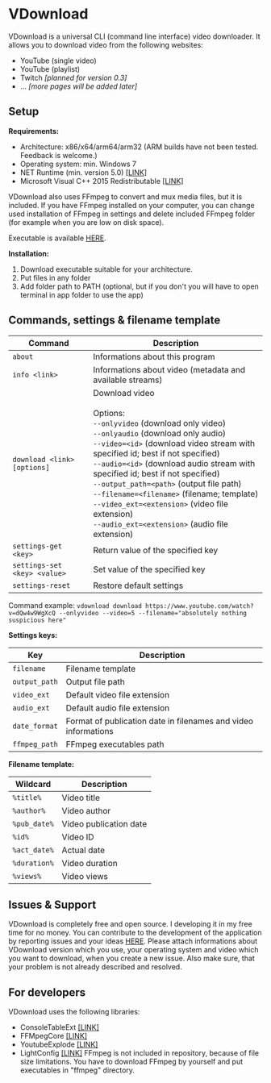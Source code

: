 # VDownload

VDownload is a universal CLI (command line interface) video downloader. It allows you to download video from the following websites:
- YouTube (single video)
- YouTube (playlist)
- Twitch *[planned for version 0.3]*
- ... *[more pages will be added later]*

## Setup

**Requirements:**

- Architecture: x86/x64/arm64/arm32 (ARM builds have not been tested. Feedback is welcome.)
- Operating system: min. Windows 7
- NET Runtime (min. version 5.0) [[LINK]](https://dotnet.microsoft.com/download)
- Microsoft Visual C++ 2015 Redistributable [[LINK]](https://www.microsoft.com/en-US/download/details.aspx?id=48145)
 
VDownload also uses FFmpeg to convert and mux media files, but it is included. If you have FFmpeg installed on your computer, you can change used installation of FFmpeg in settings and delete included FFmpeg folder (for example when you are low on disk space).

Executable is available [HERE](https://github.com/mateuszskoczek/VDownload/releases).


**Installation:**

1. Download executable suitable for your architecture.
2. Put files in any folder
3. Add folder path to PATH (optional, but if you don't you will have to open terminal in app folder to use the app)



## Commands, settings & filename template

| Command                      | Description                                                                                                                                                                                                                                                                                                                                                                                                                                                             |
| ---------------------------- | ----------------------------------------------------------------------------------------------------------------------------------------------------------------------------------------------------------------------------------------------------------------------------------------------------------------------------------------------------------------------------------------------------------------------------------------------------------------------- |
| `about`                      | Informations about this program                                                                                                                                                                                                                                                                                                                                                                                                                                         |
| `info <link>`                | Informations about video (metadata and available streams)                                                                                                                                                                                                                                                                                                                                                                                                               |
| `download <link> [options]`  | Download video<br><br>Options:<br>`--onlyvideo` (download only video)<br>`--onlyaudio` (download only audio)<br>`--video=<id>` (download video stream with specified id; best if not specified)<br>`--audio=<id>` (download audio stream with specified id; best if not specified)<br>`--output_path=<path>` (output file path)<br>`--filename=<filename>` (filename; template)<br>`--video_ext=<extension>` (video file extension)<br>`--audio_ext=<extension>` (audio file extension) |
| `settings-get <key>`         | Return value of the specified key                                                                                                                                                                                                                                                                                                                                                                                                                                       |
| `settings-set <key> <value>` | Set value of the specified key                                                                                                                                                                                                                                                                                                                                                                                                                                          |
| `settings-reset`             | Restore default settings                                                                                                                                                                                                                                                                                                                                                                                                                                                |

Command example: `vdownload download https://www.youtube.com/watch?v=dQw4w9WgXcQ --onlyvideo --video=5 --filename="absolutely nothing suspicious here"`


**Settings keys:**

| Key           | Description                                                    |
| ------------- | -------------------------------------------------------------- |
| `filename`    | Filename template                                              |
| `output_path` | Output file path                                               |
| `video_ext`   | Default video file extension                                   |
| `audio_ext`   | Default audio file extension                                   |
| `date_format` | Format of publication date in filenames and video informations |
| `ffmpeg_path` | FFmpeg executables path                                        |


**Filename template:**

| Wildcard     | Description            |
| ------------ | ---------------------- |
| `%title%`    | Video title            |
| `%author%`   | Video author           |
| `%pub_date%` | Video publication date |
| `%id%`       | Video ID               |
| `%act_date%` | Actual date            |
| `%duration%` | Video duration         |
| `%views%`    | Video views            |



## Issues & Support

VDownload is completely free and open source. I developing it in my free time for no money. You can contribute to the development of the application by reporting issues and your ideas [HERE](https://github.com/mateuszskoczek/VDownload/issues). Please attach informations about VDownload version which you use, your operating system and video which you want to download, when you create a new issue. Also make sure, that your problem is not already described and resolved.



## For developers

VDownload uses the following libraries:
- ConsoleTableExt [[LINK]](https://github.com/minhhungit/ConsoleTableExt)
- FFMpegCore [[LINK]](https://github.com/rosenbjerg/FFMpegCore)
- YoutubeExplode [[LINK]](https://github.com/Tyrrrz/YoutubeExplode)
- LightConfig [[LINK]](https://github.com/mateuszskoczek/LightConfig)
FFmpeg is not included in repository, because of file size limitations. You have to download FFmpeg by yourself and put executables in "ffmpeg" directory.